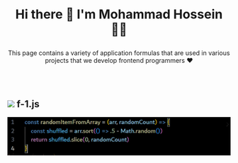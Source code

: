 # <p align="center"> Hi there 👋 I'm Mohammad Hossein 👨‍💻 </p>
<p align="center">This page contains a variety of application formulas that are used in various projects that we develop frontend programmers ♥
</p>

<br/><br/>

## <img src="https://img.shields.io/badge/-333333?style=flat&logo=javascript"> f-1.js
<img src="./img/randomItem.png"/>